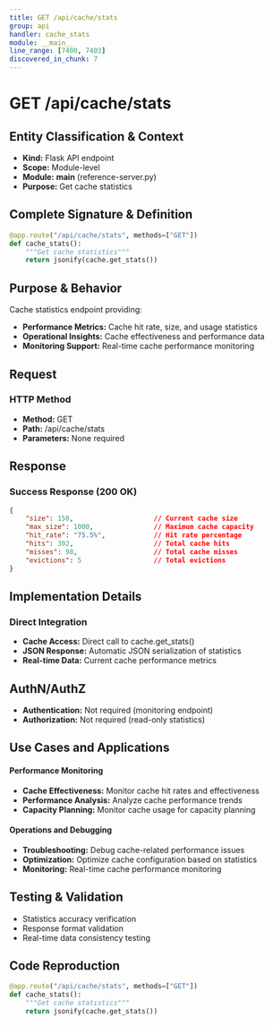 ```yaml
---
title: GET /api/cache/stats
group: api
handler: cache_stats
module: __main__
line_range: [7400, 7403]
discovered_in_chunk: 7
---
```


# GET /api/cache/stats

## Entity Classification & Context
- **Kind:** Flask API endpoint
- **Scope:** Module-level
- **Module:** __main__ (reference-server.py)
- **Purpose:** Get cache statistics

## Complete Signature & Definition
```python
@app.route("/api/cache/stats", methods=["GET"])
def cache_stats():
    """Get cache statistics"""
    return jsonify(cache.get_stats())
```

## Purpose & Behavior
Cache statistics endpoint providing:
- **Performance Metrics:** Cache hit rate, size, and usage statistics
- **Operational Insights:** Cache effectiveness and performance data
- **Monitoring Support:** Real-time cache performance monitoring

## Request

### HTTP Method
- **Method:** GET
- **Path:** /api/cache/stats
- **Parameters:** None required

## Response

### Success Response (200 OK)
```json
{
    "size": 150,                    // Current cache size
    "max_size": 1000,               // Maximum cache capacity
    "hit_rate": "75.5%",            // Hit rate percentage
    "hits": 302,                    // Total cache hits
    "misses": 98,                   // Total cache misses
    "evictions": 5                  // Total evictions
}
```

## Implementation Details

### Direct Integration
- **Cache Access:** Direct call to cache.get_stats()
- **JSON Response:** Automatic JSON serialization of statistics
- **Real-time Data:** Current cache performance metrics

## AuthN/AuthZ
- **Authentication:** Not required (monitoring endpoint)
- **Authorization:** Not required (read-only statistics)

## Use Cases and Applications

#### Performance Monitoring
- **Cache Effectiveness:** Monitor cache hit rates and effectiveness
- **Performance Analysis:** Analyze cache performance trends
- **Capacity Planning:** Monitor cache usage for capacity planning

#### Operations and Debugging
- **Troubleshooting:** Debug cache-related performance issues
- **Optimization:** Optimize cache configuration based on statistics
- **Monitoring:** Real-time cache performance monitoring

## Testing & Validation
- Statistics accuracy verification
- Response format validation
- Real-time data consistency testing

## Code Reproduction
```python
@app.route("/api/cache/stats", methods=["GET"])
def cache_stats():
    """Get cache statistics"""
    return jsonify(cache.get_stats())
```
